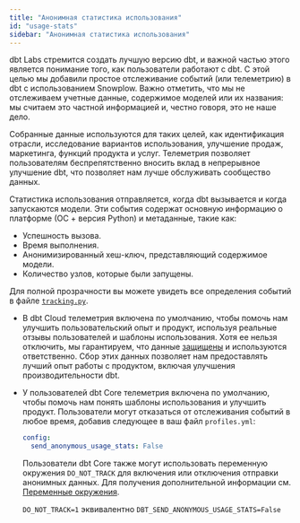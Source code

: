 ```yaml
---
title: "Анонимная статистика использования"
id: "usage-stats"
sidebar: "Анонимная статистика использования"
---
```


dbt Labs стремится создать лучшую версию dbt, и важной частью этого является понимание того, как пользователи работают с dbt. С этой целью мы добавили простое отслеживание событий (или телеметрию) в dbt с использованием Snowplow. Важно отметить, что мы не отслеживаем учетные данные, содержимое моделей или их названия: мы считаем это частной информацией и, честно говоря, это не наше дело.

Собранные данные используются для таких целей, как идентификация отрасли, исследование вариантов использования, улучшение продаж, маркетинга, функций продукта и услуг. Телеметрия позволяет пользователям беспрепятственно вносить вклад в непрерывное улучшение dbt, что позволяет нам лучше обслуживать сообщество данных.

Статистика использования отправляется, когда dbt вызывается и когда запускаются модели. Эти события содержат основную информацию о платформе (ОС + версия Python) и метаданные, такие как:
- Успешность вызова.
- Время выполнения.
- Анонимизированный хеш-ключ, представляющий содержимое модели.
- Количество узлов, которые были запущены.

Для полной прозрачности вы можете увидеть все определения событий в файле [`tracking.py`](https://github.com/dbt-labs/dbt-core/blob/HEAD/core/dbt/tracking.py).

- В dbt Cloud телеметрия включена по умолчанию, чтобы помочь нам улучшить пользовательский опыт и продукт, используя реальные отзывы пользователей и шаблоны использования. Хотя ее нельзя отключить, мы гарантируем, что данные [защищены](https://www.getdbt.com/security) и используются ответственно. Сбор этих данных позволяет нам предоставлять лучший опыт работы с продуктом, включая улучшения производительности dbt.

- У пользователей dbt Core телеметрия включена по умолчанию, чтобы помочь нам понять шаблоны использования и улучшить продукт. Пользователи могут отказаться от отслеживания событий в любое время, добавив следующее в ваш файл `profiles.yml`:

  ```yaml
  config:
    send_anonymous_usage_stats: False
  ```

  Пользователи dbt Core также могут использовать переменную окружения `DO_NOT_TRACK` для включения или отключения отправки анонимных данных. Для получения дополнительной информации см. [Переменные окружения](/docs/build/environment-variables).

  `DO_NOT_TRACK=1` эквивалентно `DBT_SEND_ANONYMOUS_USAGE_STATS=False`
